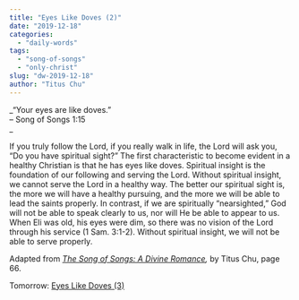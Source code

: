 ```yaml
---
title: "Eyes Like Doves (2)"
date: "2019-12-18"
categories: 
  - "daily-words"
tags: 
  - "song-of-songs"
  - "only-christ"
slug: "dw-2019-12-18"
author: "Titus Chu"
---
```


_“Your eyes are like doves.”  
– Song of Songs 1:15  
_

If you truly follow the Lord, if you really walk in life, the Lord will ask you, “Do you have spiritual sight?” The first characteristic to become evident in a healthy Christian is that he has eyes like doves. Spiritual insight is the foundation of our following and serving the Lord. Without spiritual insight, we cannot serve the Lord in a healthy way. The better our spiritual sight is, the more we will have a healthy pursuing, and the more we will be able to lead the saints properly. In contrast, if we are spiritually “nearsighted,” God will not be able to speak clearly to us, nor will He be able to appear to us. When Eli was old, his eyes were dim, so there was no vision of the Lord through his service (1 Sam. 3:1-2). Without spiritual insight, we will not be able to serve properly.

Adapted from _[The Song of Songs: A Divine Romance](/song-of-songs-dr "Go to the listing for this book."),_ by Titus Chu, page 66.

Tomorrow: [Eyes Like Doves (3)](/dw-2019-12-19)
